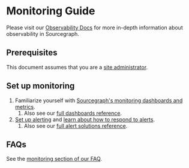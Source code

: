 # Monitoring Guide

Please visit our [Observability Docs](https://docs.sourcegraph.com/admin/observability) for more in-depth information about observability in Sourcegraph.

## Prerequisites

This document assumes that you are a [site administrator](https://docs.sourcegraph.com/admin).

## Set up monitoring

1. Familiarize yourself with [Sourcegraph's monitoring dashboards and metrics](../observability/metrics.md).
   1. Also see our [full dashboards reference](../observability/dashboards.md).
1. [Set up alerting](../observability/alerting.md#setting-up-alerting) and [learn about how to respond to alerts](../observability/alerting.md#understanding-alerts).
   1. Also see our [full alert solutions reference](../observability/alert_solutions.md).

## FAQs

See the [monitoring section of our FAQ](./../faq.md#monitoring).
